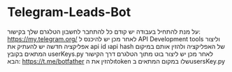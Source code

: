 # Telegram-Leads-Bot
על מנת להתחיל בעבודה יש קודם כל להתחבר לחשבון הטלגרם שלך בקישור: https://my.telegram.org/
לאחר מכן יש להיכנס ל API Development tools וליצור אפליקציה חדשה
יש להעתיק את api id וapi hash של האפליקציה ולהזין אותם במיקום המתאים בקובץ userKeys.py
לאחר מכן יש ליצור בוט מתוך הטלגרם דרך הקישור הבא: https://t.me/botfather ולהזין את הtoken שלו במקום המתאים בusersKey.py
